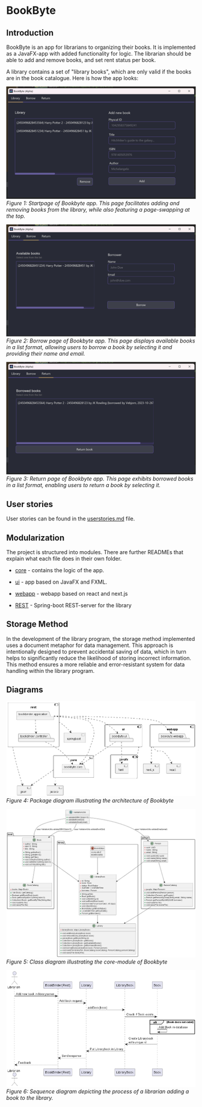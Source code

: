 # BookByte
## Introduction
BookByte is an app for librarians to organizing their books. It is implemented as a JavaFX-app with added functionality for logic.
The librarian should be able to add and remove books, and set rent status per book.

A library contains a set of "library books", which are only valid if the books are in the book catalogue. Here is how the app looks:

![BookByte](./screenshots/appScreenshot_1.png)
*Figure 1: Startpage of Bookbyte app. This page facilitates adding and removing books from the library, while also featuring a page-swapping at the top.*

![BookByte](./screenshots/appScreenshot_2.png)
*Figure 2: Borrow page of Bookbyte app. This page displays available books in a list format, allowing users to borrow a book by selecting it and providing their name and email.*

![BookByte](./screenshots/appScreenshot_3.png)
*Figure 3: Return page of Bookbyte app. This page exhibits borrowed books in a list format, enabling users to return a book by selecting it.*

## User stories

User stories can be found in the [userstories.md](userstories.md) file.

## Modularization
The project is structured into modules. There are further READMEs that explain what each file does in their own folder.


- [core](../core/src/main/java/bookbyte/core/README.md) - contains the logic of the app.

- [ui](../ui/src/main/java/bookbyte/ui/README.md) - app based on JavaFX and FXML.

- [webapp](../../bookbyte-webapp/README.md) - webapp based on react and next.js 

- [REST](../bookbinder/docs/getting_started.md) - Spring-boot REST-server for the library 

## Storage Method
In the development of the library program, the storage method implemented uses a document metaphor for data management. This approach is intentionally designed to prevent accidental saving of data, which in turn helps to significantly reduce the likelihood of storing incorrect information. This method ensures a more reliable and error-resistant system for data handling within the library program.

## Diagrams
![packageDiagram](/bookbyte/docs/diagrams/architecture.png)
*Figure 4: Package diagram illustrating the architecture of Bookbyte*

![classDiagram](/bookbyte/docs/diagrams/classDiagram.png)
*Figure 5: Class diagram illustrating the core-module of Bookbyte*

![sequenceDiagram](/bookbyte/docs/diagrams/sequenceDiagram.png)
*Figure 6: Sequence diagram depicting the process of a librarian adding a book to the library.*